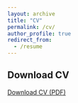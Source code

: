```yaml
---
layout: archive
title: "CV"
permalink: /cv/
author_profile: true
redirect_from:
  - /resume
---
```

## Download CV
<a href="{{ base_path }}/assets/files/toygan_kilic_cv.pdf" class="btn btn--primary" target="_blank">
  <i class="fas fa-download"></i> Download CV (PDF)
</a>